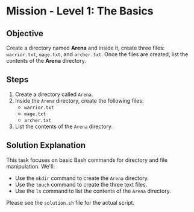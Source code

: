 # Mission - Level 1: The Basics

## Objective

Create a directory named **Arena** and inside it, create three files: `warrior.txt`, `mage.txt`, and `archer.txt`. Once the files are created, list the contents of the **Arena** directory.

## Steps

1. Create a directory called `Arena`.
2. Inside the `Arena` directory, create the following files:
   - `warrior.txt`
   - `mage.txt`
   - `archer.txt`
3. List the contents of the `Arena` directory.

## Solution Explanation

This task focuses on basic Bash commands for directory and file manipulation. We'll:
- Use the `mkdir` command to create the `Arena` directory.
- Use the `touch` command to create the three text files.
- Use the `ls` command to list the contents of the `Arena` directory.

Please see the `solution.sh` file for the actual script.
